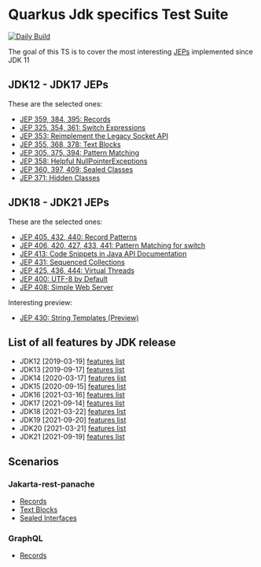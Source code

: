 # Quarkus Jdk specifics Test Suite

[![Daily Build](https://github.com/quarkus-qe/quarkus-jdkspecifics/actions/workflows/daily.yaml/badge.svg)](https://github.com/quarkus-qe/quarkus-jdkspecifics/actions/workflows/daily.yaml)

The goal of this TS is to cover the most interesting [JEPs](http://openjdk.java.net/jeps/1)  implemented since JDK 11

## JDK12 - JDK17 JEPs

These are the selected ones:

* [JEP 359, 384, 395: Records](https://openjdk.java.net/jeps/395)
* [JEP 325, 354, 361: Switch Expressions](https://openjdk.java.net/jeps/361)
* [JEP 353: Reimplement the Legacy Socket API](https://openjdk.java.net/jeps/353)
* [JEP 355, 368, 378: Text Blocks](https://openjdk.java.net/jeps/378)
* [JEP 305, 375, 394: Pattern Matching](https://openjdk.java.net/jeps/394)
* [JEP 358: Helpful NullPointerExceptions](https://openjdk.java.net/jeps/358)
* [JEP 360, 397, 409: Sealed Classes](https://openjdk.java.net/jeps/409)
* [JEP 371: Hidden Classes](https://openjdk.java.net/jeps/371)

## JDK18 - JDK21 JEPs

These are the selected ones:

* [JEP 405, 432, 440: Record Patterns](https://openjdk.java.net/jeps/440)
* [JEP 406, 420, 427, 433, 441: Pattern Matching for switch](https://openjdk.java.net/jeps/441)
* [JEP 413: Code Snippets in Java API Documentation](https://openjdk.java.net/jeps/413)
* [JEP 431: Sequenced Collections](https://openjdk.java.net/jeps/431)
* [JEP 425, 436, 444: Virtual Threads](https://openjdk.java.net/jeps/444)
* [JEP 400: UTF-8 by Default](https://openjdk.java.net/jeps/400)
* [JEP 408: Simple Web Server](https://openjdk.java.net/jeps/408)

Interesting preview:
* [JEP 430: String Templates (Preview)](https://openjdk.java.net/jeps/430)

## List of all features by JDK release

* JDK12 [2019-03-19] [features list](https://openjdk.java.net/projects/jdk/12/)
* JDK13 [2019-09-17] [features list](https://openjdk.java.net/projects/jdk/13/)
* JDK14 [2020-03-17] [features list](https://openjdk.java.net/projects/jdk/14/)
* JDK15 [2020-09-15] [features list](https://openjdk.java.net/projects/jdk/15/)
* JDK16 [2021-03-16] [features list](https://openjdk.java.net/projects/jdk/16/)
* JDK17 [2021-09-14] [features list](https://openjdk.java.net/projects/jdk/17/)
* JDK18 [2021-03-22] [features list](https://openjdk.java.net/projects/jdk/18/)
* JDK19 [2021-09-20] [features list](https://openjdk.java.net/projects/jdk/19/)
* JDK20 [2021-03-21] [features list](https://openjdk.java.net/projects/jdk/20/)
* JDK21 [2021-09-19] [features list](https://openjdk.java.net/projects/jdk/21/)

## Scenarios
### Jakarta-rest-panache
* [Records](https://openjdk.java.net/jeps/395)
* [Text Blocks](https://openjdk.java.net/jeps/378)
* [Sealed Interfaces](https://openjdk.java.net/jeps/409)

### GraphQL
* [Records](https://openjdk.java.net/jeps/395)
